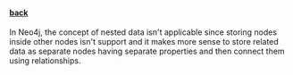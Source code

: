 #### [back](data_modeling_main.md)

In Neo4j, the concept of nested data isn't applicable since storing nodes inside other nodes isn't support and it makes more sense to store related data as separate nodes having separate properties and then connect them using relationships. 
